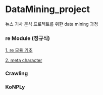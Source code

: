 # DataMining_project

뉴스 기사 분석 프로젝트를 위한 data mining 과정

### re Module (정규식)

  [1. re 모듈 기초](https://github.com/Cho-Jh98/DataMining_project/blob/master/DataMining_reModule.md)

  [2. meta character](https://github.com/Cho-Jh98/DataMining_project/blob/master/Datamining_MetaCharacter.md)


### Crawling

### KoNPLy

